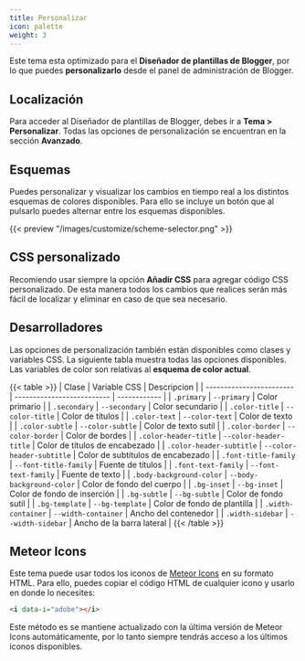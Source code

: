 ```yaml
---
title: Personalizar
icon: palette
weight: 3
---
```


Este tema esta optimizado para el **Diseñador de plantillas de Blogger**, por lo que puedes **personalizarlo** desde el panel de administración de Blogger. 

## Localización

Para acceder al Diseñador de plantillas de Blogger, debes ir a **Tema > Personalizar**. Todas las opciones de personalización se encuentran en la sección **Avanzado**.


## Esquemas

Puedes personalizar y visualizar los cambios en tiempo real a los distintos esquemas de colores disponibles. Para ello se incluye un botón que al pulsarlo puedes alternar entre los esquemas disponibles.

{{< preview "/images/customize/scheme-selector.png" >}}


## CSS personalizado

Recomiendo usar siempre la opción **Añadir CSS** para agregar código CSS personalizado. De esta manera todos los cambios que realices serán más fácil de localizar y eliminar en caso de que sea necesario.


## Desarrolladores

Las opciones de personalización también están disponibles como clases y variables CSS. La siguiente tabla muestra todas las opciones disponibles. Las variables de color son relativas al **esquema de color actual**.

{{< table >}}
| Clase                    | Variable CSS               | Descripcion  |
| ------------------------ | -------------------------- | ------------ |
| `.primary`               | `--primary`                | Color primario |
| `.secondary`             | `--secondary`              | Color secundario |
| `.color-title`           | `--color-title`            | Color de títulos |
| `.color-text`            | `--color-text`             | Color de texto |
| `.color-subtle`          | `--color-subtle`           | Color de texto sutil |
| `.color-border`          | `--color-border`           | Color de bordes |
| `.color-header-title`    | `--color-header-title`     | Color de títulos de encabezado |
| `.color-header-subtitle` | `--color-header-subtitle`  | Color de subtítulos de encabezado |
| `.font-title-family`     | `--font-title-family`      | Fuente de títulos |
| `.font-text-family`      | `--font-text-family`       | Fuente de texto |
| `.body-background-color` | `--body-background-color`  | Color de fondo del cuerpo |
| `.bg-inset`              | `--bg-inset`               | Color de fondo de inserción |
| `.bg-subtle`             | `--bg-subtle`              | Color de fondo sutil |
| `.bg-template`           | `--bg-template`            | Color de fondo de plantilla |
| `.width-container`       | `--width-container`        | Ancho del contenedor |
| `.width-sidebar`         | `--width-sidebar`          | Ancho de la barra lateral |
{{< /table >}}


## Meteor Icons

Este tema puede usar todos los iconos de [Meteor Icons](https://meteoricons.com/) en su formato HTML. Para ello, puedes copiar el código HTML de cualquier icono y usarlo en donde lo necesites:

```html
<i data-i="adobe"></i>
```

Este método es se mantiene actualizado con la última versión de Meteor Icons automáticamente, por lo tanto siempre tendrás acceso a los últimos iconos disponibles.
